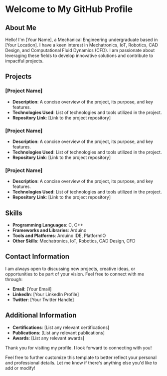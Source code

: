 # Welcome to My GitHub Profile

## About Me
Hello! I'm [Your Name], a Mechanical Engineering undergraduate based in [Your Location]. I have a keen interest in Mechatronics, IoT, Robotics, CAD Design, and Computational Fluid Dynamics (CFD). I am passionate about leveraging these fields to develop innovative solutions and contribute to impactful projects.

## Projects
### [Project Name]
- **Description**: A concise overview of the project, its purpose, and key features.
- **Technologies Used**: List of technologies and tools utilized in the project.
- **Repository Link**: [Link to the project repository]

### [Project Name]
- **Description**: A concise overview of the project, its purpose, and key features.
- **Technologies Used**: List of technologies and tools utilized in the project.
- **Repository Link**: [Link to the project repository]

### [Project Name]
- **Description**: A concise overview of the project, its purpose, and key features.
- **Technologies Used**: List of technologies and tools utilized in the project.
- **Repository Link**: [Link to the project repository]

## Skills
- **Programming Languages**: C, C++
- **Frameworks and Libraries**: Arduino
- **Tools and Platforms**: Arduino IDE, PlatformIO
- **Other Skills**: Mechatronics, IoT, Robotics, CAD Design, CFD

## Contact Information
I am always open to discussing new projects, creative ideas, or opportunities to be part of your vision. Feel free to connect with me through:

- **Email**: [Your Email]
- **LinkedIn**: [Your LinkedIn Profile]
- **Twitter**: [Your Twitter Handle]

## Additional Information
- **Certifications**: [List any relevant certifications]
- **Publications**: [List any relevant publications]
- **Awards**: [List any relevant awards]

Thank you for visiting my profile. I look forward to connecting with you!


Feel free to further customize this template to better reflect your personal and professional details. Let me know if there's anything else you'd like to add or modify!

<!---
azimfadhli/azimfadhli is a ✨ special ✨ repository because its `README.md` (this file) appears on your GitHub profile.
You can click the Preview link to take a look at your changes.
--->
